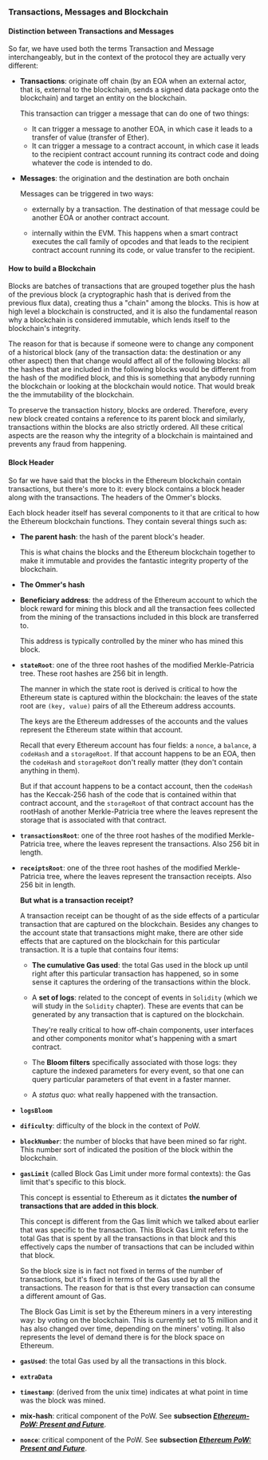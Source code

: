 ### Transactions, Messages and Blockchain

#### Distinction between Transactions and Messages

So far, we have used both the terms Transaction and Message interchangeably, but in the context of the protocol they are actually very different:

- **Transactions**: originate off chain (by an EOA when an external actor, that is, external to the blockchain, sends a signed data package onto the blockchain) and target an entity on the blockchain.
    
    This transaction can trigger a message that can do one of two things:

    * It can trigger a message to another EOA, in which case it leads to a transfer of value (transfer of Ether).
    * It can trigger a message to a contract account, in which case it leads to the recipient contract account running its contract code and doing whatever the code is intended to do.
   
- **Messages**: the origination and the destination are both onchain 

    Messages can be triggered in two ways:

    * externally by a transaction. The destination of that message could be another EOA or another contract account.

    * internally within the EVM. This happens when a smart contract executes the call family of opcodes and that leads to the recipient contract account running its code, or value transfer to the recipient.

#### How to build a Blockchain

Blocks are batches of transactions that are grouped together plus the hash of the previous block (a cryptographic hash that is derived from the previous flux data), creating thus a "chain" among the blocks.
This is how at high level a blockchain is constructed, and it is also the fundamental reason why a blockchain is considered immutable, which lends itself to the blockchain's integrity.

The reason for that is because if someone were to change any component of a historical block (any of the transaction data: the destination or any other aspect) then that change would affect all of the following blocks: all the hashes that are included in the following blocks would be different from the hash of the modified block, and this is something that anybody running the blockchain or looking at the blockchain would notice. That would break the the immutability of the blockchain.

To preserve the transaction history, blocks are ordered. Therefore, every new block created contains a reference to its parent block and similarly, transactions within the blocks are also strictly ordered.
All these critical aspects are the reason why the integrity of a blockchain is maintained and prevents any fraud from happening.

#### Block Header

So far we have said that the blocks in the Ethereum blockchain contain transactions, but there's more to it: every block contains a block header along with the transactions. The headers of the Ommer's blocks.

Each block header itself has several components to it that are critical to how the Ethereum blockchain functions.
They contain several things such as:

- **The parent hash**: the hash of the parent block's header.
    
    This is what chains the blocks and the Ethereum blockchain together to make it immutable and provides the fantastic integrity property of the blockchain.
- **The Ommer's hash**
- **Beneficiary address**: the address of the Ethereum account to which the block reward for mining this block and all the transaction fees collected from the mining of the transactions included in this block are transferred to.
    
    This address is typically controlled by the miner who has mined this block.
- **`stateRoot`**: one of the three root hashes of the modified Merkle-Patricia tree. These root hashes are 256 bit in length.
    
    The manner in which the state root is derived is critical to how the Ethereum state is captured within the blockchain: the leaves of the state root are `(key, value)` pairs of all the Ethereum address accounts.

    The keys are the Ethereum addresses of the accounts and the values represent the Ethereum state within that account.
    
    Recall that every Ethereum account has four fields: a `nonce`, a `balance`, a `codeHash` and a `storageRoot`. If that account happens to be an EOA, then the `codeHash` and `storageRoot` don't really matter (they don't contain anything in them).

    But if that account happens to be a contact account, then the `codeHash` has the Keccak-256 hash of the code that is contained within that contract account, and the `storageRoot` of that contract account has the rootHash of another Merkle-Patricia tree where the leaves represent the storage that is associated with that contract.

- **`transactionsRoot`**: one of the three root hashes of the modified Merkle-Patricia tree, where the leaves represent the transactions. Also 256 bit in length.
- **`receiptsRoot`**: one of the three root hashes of the modified Merkle-Patricia tree, where the leaves represent the transaction receipts. Also 256 bit in length.

    **But what is a transaction receipt?**

    A transaction receipt can be thought of as the side effects of a particular transaction that are captured on the blockchain. Besides any changes to the account state that transactions might make, there are other side effects that are captured on the blockchain for this particular transaction. It is a tuple that contains four items:

    * **The cumulative Gas used**: the total Gas used in the block up until right after this particular transaction has happened, so in some sense it captures the ordering of the transactions within the block.
    * A **set of logs**: related to the concept of events in `Solidity` (which we will study in the `Solidity` chapter). These are events that can be generated by any transaction that is captured on the blockchain. 
    
        They're really critical to how off-chain components, user interfaces and other components monitor what's happening with a smart contract.

    * The **Bloom filters** specifically associated with those logs: they capture the indexed parameters for every event, so that one can query particular parameters of that event in a faster manner.
    * A _status quo_: what really happened with the transaction.

- **`logsBloom`**
- **`dificulty`**: difficulty of the block in the context of PoW.
- **`blockNumber`**: the number of blocks that have been mined so far right. This number sort of indicated the position of the block within the blockchain.
- **`gasLimit`** (called Block Gas Limit under more formal contexts): the Gas limit that's specific to this block.
    
    This concept is essential to Ethereum as it dictates **the number of transactions that are added in this block**.

    This concept is different from the Gas limit which we talked about earlier that was specific to the transaction. This Block Gas Limit refers to the total Gas that is spent by all the transactions in that block and this effectively caps the number of transactions that can be included within that block.

    So the block size is in fact not fixed in terms of the number of transactions, but it's fixed in terms of the Gas used by all the transactions. The reason for that is thst every transaction can consume a different amount of Gas.

    The Block Gas Limit is set by the Ethereum miners in a very interesting way: by voting on the blockchain. This is currently set to 15 million and it has also changed over time, depending on the miners' voting. It also represents the level of demand there is for the block space on Ethereum.
- **`gasUsed`**: the total Gas used by all the transactions in this block.
- **`extraData`**
- **`timestamp`**: (derived from the unix time) indicates at what point in time was the block was mined.
- **mix-hash**: critical component of the PoW. See **subsection [_Ethereum-PoW: Present and Future_](./1.4_Ethereum_core_components.md#Ethereum-PoW:-Present-and-Future)**.
- **`nonce`**: critical component of the PoW. See **subsection [_Ethereum PoW: Present and Future_](./1.4_Ethereum_core_components.md#Ethereum-PoW:-Present-and-Future)**.